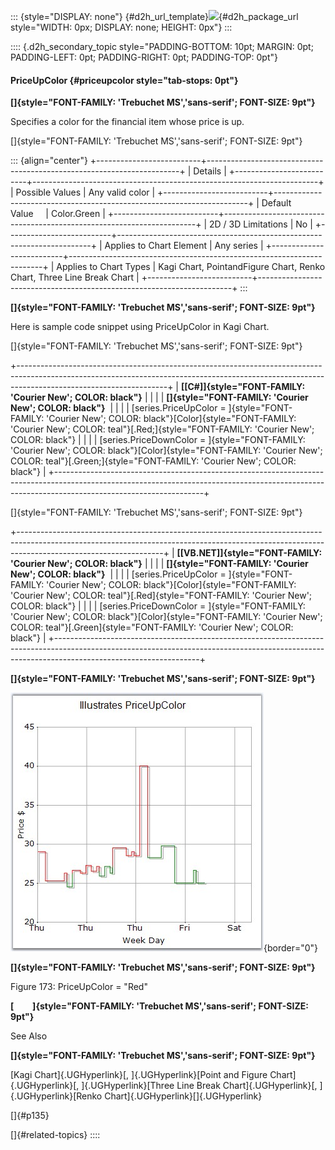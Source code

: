 ::: {style="DISPLAY: none"}
[](ms-xhelp:///?Id=d2h_url_template){#d2h_url_template}![](!package_url!){#d2h_package_url style="WIDTH: 0px; DISPLAY: none; HEIGHT: 0px"}
:::

:::: {.d2h_secondary_topic style="PADDING-BOTTOM: 10pt; MARGIN: 0pt; PADDING-LEFT: 0pt; PADDING-RIGHT: 0pt; PADDING-TOP: 0pt"}
#### PriceUpColor {#priceupcolor style="tab-stops: 0pt"}

**[]{style="FONT-FAMILY: 'Trebuchet MS','sans-serif'; FONT-SIZE: 9pt"}** 

Specifies a color for the financial item whose price is up.

[]{style="FONT-FAMILY: 'Trebuchet MS','sans-serif'; FONT-SIZE: 9pt"} 

::: {align="center"}
+--------------------------+-----------------------------------------------------------------------+
| Details                                                                                          |
+--------------------------+-----------------------------------------------------------------------+
| Possible Values          | Any valid color                                                       |
+--------------------------+-----------------------------------------------------------------------+
| Default Value            | Color.Green                                                           |
+--------------------------+-----------------------------------------------------------------------+
| 2D / 3D Limitations      | No                                                                    |
+--------------------------+-----------------------------------------------------------------------+
| Applies to Chart Element | Any series                                                            |
+--------------------------+-----------------------------------------------------------------------+
| Applies to Chart Types   | Kagi Chart, PointandFigure Chart, Renko Chart, Three Line Break Chart |
+--------------------------+-----------------------------------------------------------------------+
:::

**[]{style="FONT-FAMILY: 'Trebuchet MS','sans-serif'; FONT-SIZE: 9pt"}** 

Here is sample code snippet using PriceUpColor in Kagi Chart.

[]{style="FONT-FAMILY: 'Trebuchet MS','sans-serif'; FONT-SIZE: 9pt"} 

+-------------------------------------------------------------------------------------------------------------------------------------------------------------------------------------------------+
| **[\[C#\]]{style="FONT-FAMILY: 'Courier New'; COLOR: black"}**                                                                                                                                  |
|                                                                                                                                                                                                 |
| **[]{style="FONT-FAMILY: 'Courier New'; COLOR: black"}**                                                                                                                                        |
|                                                                                                                                                                                                 |
| [series.PriceUpColor = ]{style="FONT-FAMILY: 'Courier New'; COLOR: black"}[Color]{style="FONT-FAMILY: 'Courier New'; COLOR: teal"}[.Red;]{style="FONT-FAMILY: 'Courier New'; COLOR: black"}     |
|                                                                                                                                                                                                 |
| [series.PriceDownColor = ]{style="FONT-FAMILY: 'Courier New'; COLOR: black"}[Color]{style="FONT-FAMILY: 'Courier New'; COLOR: teal"}[.Green;]{style="FONT-FAMILY: 'Courier New'; COLOR: black"} |
+-------------------------------------------------------------------------------------------------------------------------------------------------------------------------------------------------+

[]{style="FONT-FAMILY: 'Trebuchet MS','sans-serif'; FONT-SIZE: 9pt"} 

+------------------------------------------------------------------------------------------------------------------------------------------------------------------------------------------------+
| **[\[VB.NET\]]{style="FONT-FAMILY: 'Courier New'; COLOR: black"}**                                                                                                                             |
|                                                                                                                                                                                                |
| **[]{style="FONT-FAMILY: 'Courier New'; COLOR: black"}**                                                                                                                                       |
|                                                                                                                                                                                                |
| [series.PriceUpColor = ]{style="FONT-FAMILY: 'Courier New'; COLOR: black"}[Color]{style="FONT-FAMILY: 'Courier New'; COLOR: teal"}[.Red]{style="FONT-FAMILY: 'Courier New'; COLOR: black"}     |
|                                                                                                                                                                                                |
| [series.PriceDownColor = ]{style="FONT-FAMILY: 'Courier New'; COLOR: black"}[Color]{style="FONT-FAMILY: 'Courier New'; COLOR: teal"}[.Green]{style="FONT-FAMILY: 'Courier New'; COLOR: black"} |
+------------------------------------------------------------------------------------------------------------------------------------------------------------------------------------------------+

**[]{style="FONT-FAMILY: 'Trebuchet MS','sans-serif'; FONT-SIZE: 9pt"}** 

![](ImagesExt/image64_179.jpg){border="0"}

**[]{style="FONT-FAMILY: 'Trebuchet MS','sans-serif'; FONT-SIZE: 9pt"}** 

Figure 173: PriceUpColor = \"Red\"

**[         ]{style="FONT-FAMILY: 'Trebuchet MS','sans-serif'; FONT-SIZE: 9pt"}**

See Also

**[]{style="FONT-FAMILY: 'Trebuchet MS','sans-serif'; FONT-SIZE: 9pt"}** 

[Kagi Chart]{.UGHyperlink}[, ]{.UGHyperlink}[Point and Figure Chart]{.UGHyperlink}[, ]{.UGHyperlink}[Three Line Break Chart]{.UGHyperlink}[, ]{.UGHyperlink}[Renko Chart]{.UGHyperlink}[]{.UGHyperlink}

[]{#p135} 

[]{#related-topics}
::::
